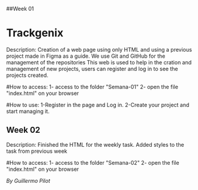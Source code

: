 ##Week 01
# Trackgenix

Description: Creation of a web page using only HTML and using a previous project made in Figma as a guide. We use Git and GitHub for the management of the repositories
This web is used to help in the cration and management of new projects, users can register and log in to see the projects created.

#How to access:	
1- access to the folder "Semana-01"
2- open the file "index.html" on your browser

#How to use:
1-Register in the page and Log in.
2-Create your project and start managing it.

## Week 02

Description: Finished the HTML for the weekly task. Added styles to the task from previous week

#How to access:	
1- access to the folder "Semana-02"
2- open the file "index.html" on your browser

_By Guillermo Pilot_